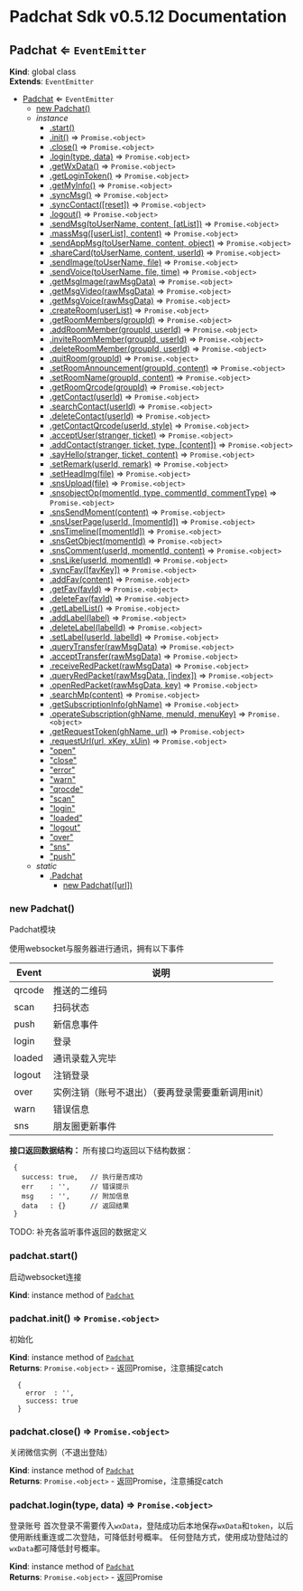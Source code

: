 # Padchat Sdk v0.5.12 Documentation

<a name="Padchat"></a>

## Padchat ⇐ <code>EventEmitter</code>
**Kind**: global class  
**Extends**: <code>EventEmitter</code>  

* [Padchat](#Padchat) ⇐ <code>EventEmitter</code>
    * [new Padchat()](#new_Padchat_new)
    * _instance_
        * [.start()](#Padchat+start)
        * [.init()](#Padchat+init) ⇒ <code>Promise.&lt;object&gt;</code>
        * [.close()](#Padchat+close) ⇒ <code>Promise.&lt;object&gt;</code>
        * [.login(type, data)](#Padchat+login) ⇒ <code>Promise.&lt;object&gt;</code>
        * [.getWxData()](#Padchat+getWxData) ⇒ <code>Promise.&lt;object&gt;</code>
        * [.getLoginToken()](#Padchat+getLoginToken) ⇒ <code>Promise.&lt;object&gt;</code>
        * [.getMyInfo()](#Padchat+getMyInfo) ⇒ <code>Promise.&lt;object&gt;</code>
        * [.syncMsg()](#Padchat+syncMsg) ⇒ <code>Promise.&lt;object&gt;</code>
        * [.syncContact([reset])](#Padchat+syncContact) ⇒ <code>Promise.&lt;object&gt;</code>
        * [.logout()](#Padchat+logout) ⇒ <code>Promise.&lt;object&gt;</code>
        * [.sendMsg(toUserName, content, [atList])](#Padchat+sendMsg) ⇒ <code>Promise.&lt;object&gt;</code>
        * [.massMsg([userList], content)](#Padchat+massMsg) ⇒ <code>Promise.&lt;object&gt;</code>
        * [.sendAppMsg(toUserName, content, object)](#Padchat+sendAppMsg) ⇒ <code>Promise.&lt;object&gt;</code>
        * [.shareCard(toUserName, content, userId)](#Padchat+shareCard) ⇒ <code>Promise.&lt;object&gt;</code>
        * [.sendImage(toUserName, file)](#Padchat+sendImage) ⇒ <code>Promise.&lt;object&gt;</code>
        * [.sendVoice(toUserName, file, time)](#Padchat+sendVoice) ⇒ <code>Promise.&lt;object&gt;</code>
        * [.getMsgImage(rawMsgData)](#Padchat+getMsgImage) ⇒ <code>Promise.&lt;object&gt;</code>
        * [.getMsgVideo(rawMsgData)](#Padchat+getMsgVideo) ⇒ <code>Promise.&lt;object&gt;</code>
        * [.getMsgVoice(rawMsgData)](#Padchat+getMsgVoice) ⇒ <code>Promise.&lt;object&gt;</code>
        * [.createRoom(userList)](#Padchat+createRoom) ⇒ <code>Promise.&lt;object&gt;</code>
        * [.getRoomMembers(groupId)](#Padchat+getRoomMembers) ⇒ <code>Promise.&lt;object&gt;</code>
        * [.addRoomMember(groupId, userId)](#Padchat+addRoomMember) ⇒ <code>Promise.&lt;object&gt;</code>
        * [.inviteRoomMember(groupId, userId)](#Padchat+inviteRoomMember) ⇒ <code>Promise.&lt;object&gt;</code>
        * [.deleteRoomMember(groupId, userId)](#Padchat+deleteRoomMember) ⇒ <code>Promise.&lt;object&gt;</code>
        * [.quitRoom(groupId)](#Padchat+quitRoom) ⇒ <code>Promise.&lt;object&gt;</code>
        * [.setRoomAnnouncement(groupId, content)](#Padchat+setRoomAnnouncement) ⇒ <code>Promise.&lt;object&gt;</code>
        * [.setRoomName(groupId, content)](#Padchat+setRoomName) ⇒ <code>Promise.&lt;object&gt;</code>
        * [.getRoomQrcode(groupId)](#Padchat+getRoomQrcode) ⇒ <code>Promise.&lt;object&gt;</code>
        * [.getContact(userId)](#Padchat+getContact) ⇒ <code>Promise.&lt;object&gt;</code>
        * [.searchContact(userId)](#Padchat+searchContact) ⇒ <code>Promise.&lt;object&gt;</code>
        * [.deleteContact(userId)](#Padchat+deleteContact) ⇒ <code>Promise.&lt;object&gt;</code>
        * [.getContactQrcode(userId, style)](#Padchat+getContactQrcode) ⇒ <code>Promise.&lt;object&gt;</code>
        * [.acceptUser(stranger, ticket)](#Padchat+acceptUser) ⇒ <code>Promise.&lt;object&gt;</code>
        * [.addContact(stranger, ticket, type, [content])](#Padchat+addContact) ⇒ <code>Promise.&lt;object&gt;</code>
        * [.sayHello(stranger, ticket, content)](#Padchat+sayHello) ⇒ <code>Promise.&lt;object&gt;</code>
        * [.setRemark(userId, remark)](#Padchat+setRemark) ⇒ <code>Promise.&lt;object&gt;</code>
        * [.setHeadImg(file)](#Padchat+setHeadImg) ⇒ <code>Promise.&lt;object&gt;</code>
        * [.snsUpload(file)](#Padchat+snsUpload) ⇒ <code>Promise.&lt;object&gt;</code>
        * [.snsobjectOp(momentId, type, commentId, commentType)](#Padchat+snsobjectOp) ⇒ <code>Promise.&lt;object&gt;</code>
        * [.snsSendMoment(content)](#Padchat+snsSendMoment) ⇒ <code>Promise.&lt;object&gt;</code>
        * [.snsUserPage(userId, [momentId])](#Padchat+snsUserPage) ⇒ <code>Promise.&lt;object&gt;</code>
        * [.snsTimeline([momentId])](#Padchat+snsTimeline) ⇒ <code>Promise.&lt;object&gt;</code>
        * [.snsGetObject(momentId)](#Padchat+snsGetObject) ⇒ <code>Promise.&lt;object&gt;</code>
        * [.snsComment(userId, momentId, content)](#Padchat+snsComment) ⇒ <code>Promise.&lt;object&gt;</code>
        * [.snsLike(userId, momentId)](#Padchat+snsLike) ⇒ <code>Promise.&lt;object&gt;</code>
        * [.syncFav([favKey])](#Padchat+syncFav) ⇒ <code>Promise.&lt;object&gt;</code>
        * [.addFav(content)](#Padchat+addFav) ⇒ <code>Promise.&lt;object&gt;</code>
        * [.getFav(favId)](#Padchat+getFav) ⇒ <code>Promise.&lt;object&gt;</code>
        * [.deleteFav(favId)](#Padchat+deleteFav) ⇒ <code>Promise.&lt;object&gt;</code>
        * [.getLabelList()](#Padchat+getLabelList) ⇒ <code>Promise.&lt;object&gt;</code>
        * [.addLabel(label)](#Padchat+addLabel) ⇒ <code>Promise.&lt;object&gt;</code>
        * [.deleteLabel(labelId)](#Padchat+deleteLabel) ⇒ <code>Promise.&lt;object&gt;</code>
        * [.setLabel(userId, labelId)](#Padchat+setLabel) ⇒ <code>Promise.&lt;object&gt;</code>
        * [.queryTransfer(rawMsgData)](#Padchat+queryTransfer) ⇒ <code>Promise.&lt;object&gt;</code>
        * [.acceptTransfer(rawMsgData)](#Padchat+acceptTransfer) ⇒ <code>Promise.&lt;object&gt;</code>
        * [.receiveRedPacket(rawMsgData)](#Padchat+receiveRedPacket) ⇒ <code>Promise.&lt;object&gt;</code>
        * [.queryRedPacket(rawMsgData, [index])](#Padchat+queryRedPacket) ⇒ <code>Promise.&lt;object&gt;</code>
        * [.openRedPacket(rawMsgData, key)](#Padchat+openRedPacket) ⇒ <code>Promise.&lt;object&gt;</code>
        * [.searchMp(content)](#Padchat+searchMp) ⇒ <code>Promise.&lt;object&gt;</code>
        * [.getSubscriptionInfo(ghName)](#Padchat+getSubscriptionInfo) ⇒ <code>Promise.&lt;object&gt;</code>
        * [.operateSubscription(ghName, menuId, menuKey)](#Padchat+operateSubscription) ⇒ <code>Promise.&lt;object&gt;</code>
        * [.getRequestToken(ghName, url)](#Padchat+getRequestToken) ⇒ <code>Promise.&lt;object&gt;</code>
        * [.requestUrl(url, xKey, xUin)](#Padchat+requestUrl) ⇒ <code>Promise.&lt;object&gt;</code>
        * ["open"](#Padchat+event_open)
        * ["close"](#Padchat+event_close)
        * ["error"](#Padchat+event_error)
        * ["warn"](#Padchat+event_warn)
        * ["qrocde"](#Padchat+event_qrocde)
        * ["scan"](#Padchat+event_scan)
        * ["login"](#Padchat+event_login)
        * ["loaded"](#Padchat+event_loaded)
        * ["logout"](#Padchat+event_logout)
        * ["over"](#Padchat+event_over)
        * ["sns"](#Padchat+event_sns)
        * ["push"](#Padchat+event_push)
    * _static_
        * [.Padchat](#Padchat.Padchat)
            * [new Padchat([url])](#new_Padchat.Padchat_new)

<a name="new_Padchat_new"></a>

### new Padchat()
Padchat模块使用websocket与服务器进行通讯，拥有以下事件Event | 说明---- | ----qrcode | 推送的二维码scan | 扫码状态push | 新信息事件login | 登录loaded | 通讯录载入完毕logout | 注销登录over | 实例注销（账号不退出）（要再登录需要重新调用init）warn | 错误信息sns | 朋友圈更新事件**接口返回数据结构：** 所有接口均返回以下结构数据：```
 {
   success: true,   // 执行是否成功
   err    : '',     // 错误提示
   msg    : '',     // 附加信息
   data   : {}      // 返回结果
 }```TODO: 补充各监听事件返回的数据定义

<a name="Padchat+start"></a>

### padchat.start()
启动websocket连接

**Kind**: instance method of [<code>Padchat</code>](#Padchat)  
<a name="Padchat+init"></a>

### padchat.init() ⇒ <code>Promise.&lt;object&gt;</code>
初始化

**Kind**: instance method of [<code>Padchat</code>](#Padchat)  
**Returns**: <code>Promise.&lt;object&gt;</code> - 返回Promise<object>，注意捕捉catch```
  {
    error  : '',
    success: true
  }```  
<a name="Padchat+close"></a>

### padchat.close() ⇒ <code>Promise.&lt;object&gt;</code>
关闭微信实例（不退出登陆）

**Kind**: instance method of [<code>Padchat</code>](#Padchat)  
**Returns**: <code>Promise.&lt;object&gt;</code> - 返回Promise<object>，注意捕捉catch  
<a name="Padchat+login"></a>

### padchat.login(type, data) ⇒ <code>Promise.&lt;object&gt;</code>
登录账号首次登录不需要传入`wxData`，登陆成功后本地保存`wxData`和`token`，以后使用断线重连或二次登陆，可降低封号概率。任何登陆方式，使用成功登陆过的`wxData`都可降低封号概率。

**Kind**: instance method of [<code>Padchat</code>](#Padchat)  
**Returns**: <code>Promise.&lt;object&gt;</code> - 返回Promise<object>，注意捕捉catch```
  {
    error  : '',
    msg    : '请使用手机微信扫码登陆！',
    success: true
  }```  

| Param | Type | Default | Description |
| --- | --- | --- | --- |
| type | <code>string</code> | <code>&quot;qrcode&quot;</code> | 登录类型，默认为扫码登录 <br> `token` **断线重连**，用于短时间使用`wxData`和`token`再次登录。`token`有效期很短，如果登陆失败，建议使用二次登陆方式 <br> `request` **二次登陆**。需要提供`wxData`和`token`数据，手机端会弹出确认框，点击后登陆。不容易封号 <br> `qrcode` **扫码登录**（现在此模式已经可以返回二维码内容的url了） <br> `phone` **手机验证码登录**，建议配合`wxData`使用 <br> `user` **账号密码登录**，建议配合`wxData`使用 |
| data | <code>object</code> |  | 附加数据 |
| [data.wxData] | <code>string</code> |  | 设备信息数据，登录后使用 `getDeviceInfo` 接口获得。<br>使用此数据可免设备安全验证，不容易封号 |
| [data.token] | <code>string</code> |  | 使用用任意方式登录成功后，使用 `getAutoLoginData` 接口获得。 <br>此token有过期时间，断开登录状态一段时间后会过期。 |
| [data.phone] | <code>string</code> |  | 手机号 |
| [data.code] | <code>string</code> |  | 手机验证码 |
| [data.username] | <code>string</code> |  | 用户名/qq号/手机号 |
| [data.password] | <code>string</code> |  | 密码 |

**Example** *(扫码登陆)*  
```js
const wx = new Padchat()
wx.on('open',()=>{
  await wx.init()
  await wx.login('qrcode',{wxData:'xxx'})
})
```
**Example** *(账号密码登陆)*  
```js
const wx = new Padchat()
wx.on('open',()=>{
  await wx.init()
  await wx.login('user',{wxData:'xxx',username:'name',password:'123456'})
})
```
**Example** *(手机验证码)*  
```js
const wx = new Padchat()
wx.on('open',()=>{
  await wx.init()
  await wx.login('phone',{wxData:'xxx',phone:'13512345678',code:'123456'})
})
```
**Example** *(断线重连)*  
```js
const wx = new Padchat()
wx.on('open',()=>{
  await wx.init()
  await wx.login('token',{wxData:'xxx',token:'xxxxx'})
})
```
**Example** *(二次登陆)*  
```js
const wx = new Padchat()
wx.on('open',()=>{
  await wx.init()
  await wx.login('request',{wxData:'xxx',token:'xxxxx'})
})
```
<a name="Padchat+getWxData"></a>

### padchat.getWxData() ⇒ <code>Promise.&lt;object&gt;</code>
获取设备62数据事实上，只要你有一次登陆成功，以后一直用这个62数据，不需要更换。

**Kind**: instance method of [<code>Padchat</code>](#Padchat)  
**Returns**: <code>Promise.&lt;object&gt;</code> - 返回Promise<object>，注意捕捉catch```
  {
    error: '', success: true,
    data :
      {
        wxData: 'xxxxx'  //设备62数据
      }
  }```  
<a name="Padchat+getLoginToken"></a>

### padchat.getLoginToken() ⇒ <code>Promise.&lt;object&gt;</code>
获取二次登陆数据

**Kind**: instance method of [<code>Padchat</code>](#Padchat)  
**Returns**: <code>Promise.&lt;object&gt;</code> - 返回Promise<object>，注意捕捉catch```
  {
    error  : '',
    success: true,
    data   :
      {
        message: '',
        status : 0,
        token  : 'xxxx',   //二次登陆token
        uin    : 14900000  //微信号uin，唯一值
      }
  }```  
<a name="Padchat+getMyInfo"></a>

### padchat.getMyInfo() ⇒ <code>Promise.&lt;object&gt;</code>
获取微信号信息

**Kind**: instance method of [<code>Padchat</code>](#Padchat)  
**Returns**: <code>Promise.&lt;object&gt;</code> - 返回Promise<object>，注意捕捉catch```
  {
    error  : '',
    success: true,
    data:
      {
        userName: 'wxid_xxxx',   //微信号id，注意不一定是微信号，全局唯一
        uin     : 101234567      //微信号uin，全局唯一
      }
  }```  
<a name="Padchat+syncMsg"></a>

### padchat.syncMsg() ⇒ <code>Promise.&lt;object&gt;</code>
同步消息使用此接口手动触发同步消息，一般用于刚登陆后调用，可立即开始同步消息。否则会在有新消息时才开始同步消息。

**Kind**: instance method of [<code>Padchat</code>](#Padchat)  
**Returns**: <code>Promise.&lt;object&gt;</code> - 返回Promise<object>，注意捕捉catch  
<a name="Padchat+syncContact"></a>

### padchat.syncContact([reset]) ⇒ <code>Promise.&lt;object&gt;</code>
同步通讯录使用此接口可以触发同步通讯录，如果设置`reset`为`true`，则会先重置同步状态。重置同步状态后，会再次接收到前一段时间内的消息推送，需自行处理过滤。

**Kind**: instance method of [<code>Padchat</code>](#Padchat)  
**Returns**: <code>Promise.&lt;object&gt;</code> - 返回Promise<object>，注意捕捉catch  

| Param | Type | Default | Description |
| --- | --- | --- | --- |
| [reset] | <code>boolean</code> | <code>false</code> | 是否重置同步状态 |

<a name="Padchat+logout"></a>

### padchat.logout() ⇒ <code>Promise.&lt;object&gt;</code>
退出登录

**Kind**: instance method of [<code>Padchat</code>](#Padchat)  
**Returns**: <code>Promise.&lt;object&gt;</code> - 返回Promise<object>，注意捕捉catch  
<a name="Padchat+sendMsg"></a>

### padchat.sendMsg(toUserName, content, [atList]) ⇒ <code>Promise.&lt;object&gt;</code>
发送文字信息

**Kind**: instance method of [<code>Padchat</code>](#Padchat)  
**Returns**: <code>Promise.&lt;object&gt;</code> - 返回Promise<object>，注意捕捉catch```
  {
    error: '', success: true,
    data : {
      message: '',
      msgId  : '5172746684759824075',
      status : 0
    }
  }```  

| Param | Type | Default | Description |
| --- | --- | --- | --- |
| toUserName | <code>string</code> |  | 接收者的wxid |
| content | <code>string</code> |  | 内容文本 |
| [atList] | <code>Array.&lt;string&gt;</code> | <code>[]</code> | 向群内发信息时，要@的用户wxid数组。 内容文本中要有@同样数量的用户昵称，不足时，将自动前缀空白的@符号及换行符 |

**Example** *(at群成员示例 - content内@了群成员昵称)*  
```js
wx.sendMsg('123456@chatroom','@nickname1 @nickname2 message body',['wxid1','wxid2'])
// 显示内容:
// `@nickname1 @nickname2 message body`
```
**Example** *(at群成员示例 - content内遗漏@群成员: )*  
```js
wx.sendMsg('123456@chatroom','@nickname1 message body',['wxid1','wxid2','wxid3'])
// 显示内容:
// `@@
// @nickname1 message body`
```
<a name="Padchat+massMsg"></a>

### padchat.massMsg([userList], content) ⇒ <code>Promise.&lt;object&gt;</code>
群发文字信息FIXME: 此接口有问题，暂停使用

**Kind**: instance method of [<code>Padchat</code>](#Padchat)  
**Returns**: <code>Promise.&lt;object&gt;</code> - 返回Promise<object>，注意捕捉catch  

| Param | Type | Default | Description |
| --- | --- | --- | --- |
| [userList] | <code>Array.&lt;string&gt;</code> | <code>[]</code> | 接收者wxid数组 |
| content | <code>string</code> |  | 内容文本 |

<a name="Padchat+sendAppMsg"></a>

### padchat.sendAppMsg(toUserName, content, object) ⇒ <code>Promise.&lt;object&gt;</code>
发送App消息(含小程序)

**Kind**: instance method of [<code>Padchat</code>](#Padchat)  
**Returns**: <code>Promise.&lt;object&gt;</code> - 返回Promise<object>，注意捕捉catch```
  {
    error: '', success: true,
    data : {
      message: '',
      msgId  : '2195811529497100215',
      status : 0
    }
  }```  

| Param | Type | Description |
| --- | --- | --- |
| toUserName | <code>string</code> | 接收者的wxid |
| content | <code>object</code> \| <code>string</code> | app消息体文本(appmsg xml结构) |
| object | <code>object</code> | app消息体对象(消息体文本和对象二选一) |
| [object.appid] | <code>string</code> | appid，忽略即可 |
| [object.sdkver] | <code>string</code> | sdk版本，忽略即可 |
| [object.title] | <code>string</code> | 标题 |
| [object.des] | <code>string</code> | 描述 |
| [object.url] | <code>string</code> | 链接url |
| [object.thumburl] | <code>string</code> | 缩略图url |

**Example** *(发送app消息对象)*  
```js
// 直接在第二个参数中传入消息体对象
await wx.sendAppMsg('filehelper',{
      appid    = '',   //appid，忽略即可
      sdkver   = '',   //sdk版本，忽略即可
      title    = '',   //标题
      des      = '',   //描述
      url      = '',   //链接url
      thumburl = '',   //缩略图url
    })
```
**Example** *(发送app消息体文本)*  
```js
// 如第二个参数传入非空文本，则忽略第三个参数
await wx.sendAppMsg('filehelper','<appmsg><title>标题</title><des>描述</des><action>view</action><type>5</type><showtype>0</showtype><content></content><url>http://wx.qq.com</url><thumburl>http://wx.qq.com/logo.png</thumburl></appmsg>')
```
<a name="Padchat+shareCard"></a>

### padchat.shareCard(toUserName, content, userId) ⇒ <code>Promise.&lt;object&gt;</code>
分享名片

**Kind**: instance method of [<code>Padchat</code>](#Padchat)  
**Returns**: <code>Promise.&lt;object&gt;</code> - 返回Promise<object>，注意捕捉catch```
  {
    error: '', success: true,
    data : {
      message: '',
      msgId  : '1797099903789182796',
      status : 0
    }
  }```  

| Param | Type | Description |
| --- | --- | --- |
| toUserName | <code>string</code> | 接收者的wxid |
| content | <code>string</code> | 内容文本 |
| userId | <code>string</code> | 被分享人wxid |

<a name="Padchat+sendImage"></a>

### padchat.sendImage(toUserName, file) ⇒ <code>Promise.&lt;object&gt;</code>
发送图片消息

**Kind**: instance method of [<code>Padchat</code>](#Padchat)  
**Returns**: <code>Promise.&lt;object&gt;</code> - 返回Promise<object>，注意捕捉catch```
  {
    error: '', success: true,
    data : {
      message: '',
      msgId  : '1797099903789182796',
      status : 0
    }
  }```  

| Param | Type | Description |
| --- | --- | --- |
| toUserName | <code>string</code> | 接收者的wxid |
| file | <code>Buffer</code> \| <code>string</code> | 图片Buffer数据或base64 |

<a name="Padchat+sendVoice"></a>

### padchat.sendVoice(toUserName, file, time) ⇒ <code>Promise.&lt;object&gt;</code>
发送语音消息注意：只能发送silk格式的语音文件

**Kind**: instance method of [<code>Padchat</code>](#Padchat)  
**Returns**: <code>Promise.&lt;object&gt;</code> - 返回Promise<object>，注意捕捉catch```
  {
    error: '', success: true,
    data : {
      data   : 2490,                   //语音文件尺寸
      message: '',
      msgId  : '136722815749654341',
      size   : 0,
      status : 0
    }
  }```  

| Param | Type | Default | Description |
| --- | --- | --- | --- |
| toUserName | <code>string</code> |  | 接收者的wxid |
| file | <code>Buffer</code> \| <code>string</code> |  | 语音Buffer数据或base64 |
| time | <code>number</code> | <code>0</code> | 语音时间，单位为毫秒 |

<a name="Padchat+getMsgImage"></a>

### padchat.getMsgImage(rawMsgData) ⇒ <code>Promise.&lt;object&gt;</code>
获取消息原始图片在push事件中收到的data数据是缩略图图片数据，使用本接口获取原图数据

**Kind**: instance method of [<code>Padchat</code>](#Padchat)  
**Returns**: <code>Promise.&lt;object&gt;</code> - 返回Promise<object>，注意捕捉catch```
  {
    success: true,
    data   :
      {
        image  : 'base64_xxxx',   //base64编码的原图数据
        message: '',
        size   : 8139,            //图片数据尺寸
        status : 0
      }
  }```  

| Param | Type | Description |
| --- | --- | --- |
| rawMsgData | <code>object</code> | 推送的消息结构体，即`push`事件中收到的Object |

<a name="Padchat+getMsgVideo"></a>

### padchat.getMsgVideo(rawMsgData) ⇒ <code>Promise.&lt;object&gt;</code>
获取消息原始视频在push事件中只获得推送通知，不包含视频数据，需要使用本接口获取视频文件数据

**Kind**: instance method of [<code>Padchat</code>](#Padchat)  
**Returns**: <code>Promise.&lt;object&gt;</code> - 返回Promise<object>，注意捕捉catch```
  {
    success: true,
    data   :
      {
        message: '',
        size   : 160036,        //视频数据尺寸
        status : 0,
        video  : 'base64_xxxx'  //base64编码的视频数据
      }
  }```  

| Param | Type | Description |
| --- | --- | --- |
| rawMsgData | <code>object</code> | 推送的消息结构体，即`push`事件中收到的Object |

<a name="Padchat+getMsgVoice"></a>

### padchat.getMsgVoice(rawMsgData) ⇒ <code>Promise.&lt;object&gt;</code>
获取消息语音数据这个接口获取到的与push事件中接收到的数据一致，是base64编码的silk格式语音数据BUG: 超过60Kb的语音数据，只能拉取到60Kb，也就是说大约36~40秒以上的语音会丢失后边部分语音内容

**Kind**: instance method of [<code>Padchat</code>](#Padchat)  
**Returns**: <code>Promise.&lt;object&gt;</code> - 返回Promise<object>，注意捕捉catch```
  {
    success: true,
    data   :
      {
        message: '',
        size   : 2490,          //语音数据尺寸
        status : 0,
        voice  : 'base64_xxxx'  //base64编码的语音数据
      }
  }```  

| Param | Type | Description |
| --- | --- | --- |
| rawMsgData | <code>object</code> | 推送的消息结构体，即`push`事件中收到的Object |

<a name="Padchat+createRoom"></a>

### padchat.createRoom(userList) ⇒ <code>Promise.&lt;object&gt;</code>
创建群注意：如果有用户存在问题不能进群，则会建群失败。但判断是否成功应以`userName`字段

**Kind**: instance method of [<code>Padchat</code>](#Padchat)  
**Returns**: <code>Promise.&lt;object&gt;</code> - 返回Promise<object>，注意捕捉catch```
  {
    success: true,
    data   :
      {
        message : 'Everything is OK',    //操作结果提示，失败为`MemberList are wrong`
        status  : 0,
        userName: '5658541000@chatroom'  //如果建群成功，则返回群id
      }
  }```  

| Param | Type | Description |
| --- | --- | --- |
| userList | <code>Array.&lt;string&gt;</code> | 用户wxid数组 |

<a name="Padchat+getRoomMembers"></a>

### padchat.getRoomMembers(groupId) ⇒ <code>Promise.&lt;object&gt;</code>
获取群成员信息

**Kind**: instance method of [<code>Padchat</code>](#Padchat)  
**Returns**: <code>Promise.&lt;object&gt;</code> - 返回Promise<object>，注意捕捉catch```
  {
    success: true,
    data   :
      {
        chatroomId: 700000001,
        count     : 3,           //群成员数量
        member    :              //群成员列表
         [{
            bigHead         : 'http://wx.qlogo.cn/xxx/0',     //大头像url
            chatroomNickName: '',                             //群内昵称
            invitedBy       : 'binsee',                       //进群邀请人
            nickName        : '小木匠',                          //昵称
            smallHead       : 'http://wx.qlogo.cn/xxx/132',   //小头像url
            userName        : 'wxid_xxxx'                     //wxid
          }],
        message : '',
        status  : 0,
        userName: '5658541000@chatroom'  //群id
      }
  }```  

| Param | Type | Description |
| --- | --- | --- |
| groupId | <code>string</code> | 群id |

<a name="Padchat+addRoomMember"></a>

### padchat.addRoomMember(groupId, userId) ⇒ <code>Promise.&lt;object&gt;</code>
添加群成员

**Kind**: instance method of [<code>Padchat</code>](#Padchat)  
**Returns**: <code>Promise.&lt;object&gt;</code> - 返回Promise<object>，注意捕捉catch```
  {
    success: true,
    data   : {
      message: 'Everything is OK',   //失败为`MemberList are wrong`
      status : 0
    }
  }```  

| Param | Type | Description |
| --- | --- | --- |
| groupId | <code>string</code> | 群id |
| userId | <code>string</code> | 用户wxid |

<a name="Padchat+inviteRoomMember"></a>

### padchat.inviteRoomMember(groupId, userId) ⇒ <code>Promise.&lt;object&gt;</code>
邀请群成员会给对方发送一条邀请消息，无法判断对方是否真的接收到

**Kind**: instance method of [<code>Padchat</code>](#Padchat)  
**Returns**: <code>Promise.&lt;object&gt;</code> - 返回Promise<object>，注意捕捉catch```
  {
    success: true,
    data   : {
      message: '',
      status : 0
    }
  }```  

| Param | Type | Description |
| --- | --- | --- |
| groupId | <code>string</code> | 群id |
| userId | <code>string</code> | 用户wxid |

<a name="Padchat+deleteRoomMember"></a>

### padchat.deleteRoomMember(groupId, userId) ⇒ <code>Promise.&lt;object&gt;</code>
删除群成员

**Kind**: instance method of [<code>Padchat</code>](#Padchat)  
**Returns**: <code>Promise.&lt;object&gt;</code> - 返回Promise<object>，注意捕捉catch```
  {
    success: true,
    data   : {
      message: '',
      status : 0
    }
  }```  

| Param | Type | Description |
| --- | --- | --- |
| groupId | <code>string</code> | 群id |
| userId | <code>string</code> | 用户wxid |

<a name="Padchat+quitRoom"></a>

### padchat.quitRoom(groupId) ⇒ <code>Promise.&lt;object&gt;</code>
退出群

**Kind**: instance method of [<code>Padchat</code>](#Padchat)  
**Returns**: <code>Promise.&lt;object&gt;</code> - 返回Promise<object>，注意捕捉catch```
  {
    success: true,
    data   : {
      message: '',
      status : 0
    }
  }```  

| Param | Type | Description |
| --- | --- | --- |
| groupId | <code>string</code> | 群id |

<a name="Padchat+setRoomAnnouncement"></a>

### padchat.setRoomAnnouncement(groupId, content) ⇒ <code>Promise.&lt;object&gt;</code>
设置群公告

**Kind**: instance method of [<code>Padchat</code>](#Padchat)  
**Returns**: <code>Promise.&lt;object&gt;</code> - 返回Promise<object>，注意捕捉catch```
  {
    success: true,
    data   : {
      message: '',
      status : 0
    }
  }```  

| Param | Type | Description |
| --- | --- | --- |
| groupId | <code>string</code> | 群id |
| content | <code>string</code> | 群公告内容 |

<a name="Padchat+setRoomName"></a>

### padchat.setRoomName(groupId, content) ⇒ <code>Promise.&lt;object&gt;</code>
设置群名称

**Kind**: instance method of [<code>Padchat</code>](#Padchat)  
**Returns**: <code>Promise.&lt;object&gt;</code> - 返回Promise<object>，注意捕捉catch```
  {
    success: true,
    data   : {
      message: '',
      status : 0
    }
  }```  

| Param | Type | Description |
| --- | --- | --- |
| groupId | <code>string</code> | 群id |
| content | <code>string</code> | 群名称 |

<a name="Padchat+getRoomQrcode"></a>

### padchat.getRoomQrcode(groupId) ⇒ <code>Promise.&lt;object&gt;</code>
获取微信群二维码

**Kind**: instance method of [<code>Padchat</code>](#Padchat)  
**Returns**: <code>Promise.&lt;object&gt;</code> - 返回Promise<object>，注意捕捉catch```
  {
    success: true,
    data   :
      {
        footer : '该二维码7天内(4月13日前)有效，重新进入将更新',
        message: '',
        qrCode : '',                            //进群二维码图片base64
        status : 0
      }
  }```  

| Param | Type | Description |
| --- | --- | --- |
| groupId | <code>string</code> | 群id |

<a name="Padchat+getContact"></a>

### padchat.getContact(userId) ⇒ <code>Promise.&lt;object&gt;</code>
获取用户/群信息

**Kind**: instance method of [<code>Padchat</code>](#Padchat)  
**Returns**: <code>Promise.&lt;object&gt;</code> - 返回Promise<object>，注意捕捉catch微信用户/公众号返回：```
  {
    success: true,
    data   :
      {
        bigHead        : 'http://wx.qlogo.cn/xxx/0',     //大头像url
        city           : 'mesa',                         //城市
        country        : 'CN',                           //国家
        intro          : '',                             //简介（公众号主体）
        label          : '',                             //（标签）
        message        : '',
        nickName       : '杉木',                           //昵称
        provincia      : 'Henan',                        //省份
        pyInitial      : 'SM',                           //昵称拼音简写
        quanPin        : 'shamu',                        //昵称拼音
        remark         : '',                             //备注
        remarkPyInitial: '',                             //备注拼音简写
        remarkQuanPin  : '',                             //备注拼音
        sex            : 1,                              //性别：1男2女
        signature      : '签名',                           //个性签名
        smallHead      : 'http://wx.qlogo.cn/xxx/132',   //小头像url
        status         : 0,
        stranger       : 'v1_xxx@stranger',              //用户v1码，从未加过好友则为空
        ticket         : 'v2_xxx@stranger',              //用户v2码，如果非空则为单向好友(非对方好友)
        userName       : 'binxxx'                        //用户wxid
      }
  }```微信群返回:```
  {
    success: true,
    data   : {
      city           : '',
      country        : '',
      intro          : '',
      label          : '',
      member         : [],                            //群成员wxid数组
      message        : '',
      provincia      : '',
      remark         : '',
      sex            : 0,
      signature      : '',
      status         : 0,
      stranger       : 'v1_xxx@stranger',
      ticket         : '',
      bigHead        : '',
      chatroomId     : 700001234,
      chatroomOwner  : 'wxid_xxx',
      maxMemberCount : 500,                           //群最大人数
      memberCount    : 377,                           //群当前人数
      nickName       : 'Wechaty Developers\' Home',   //群名称
      pyInitial      : 'WECHATYDEVELOPERSHOME',
      quanPin        : 'WechatyDevelopersHome',
      remarkPyInitial: '',
      remarkQuanPin  : '',
      smallHead      : 'http://wx.qlogo.cn/xxx/0',    //群头像url
      userName       : '1234567890@chatroom'
    }
  }```  

| Param | Type | Description |
| --- | --- | --- |
| userId | <code>string</code> | 用户wxid/群id |

<a name="Padchat+searchContact"></a>

### padchat.searchContact(userId) ⇒ <code>Promise.&lt;object&gt;</code>
搜索用户可用此接口来判断是否已经加对方为好友

**Kind**: instance method of [<code>Padchat</code>](#Padchat)  
**Returns**: <code>Promise.&lt;object&gt;</code> - 返回Promise<object>，注意捕捉catch```
  {
    success: true,
    data   :
      {
        bigHead  : 'http://wx.qlogo.cn/xxx/0',     //大头像url
        city     : 'mesa',                         //城市
        country  : 'CN',                           //国家
        message  : '',
        nickName : '杉木',                           //昵称
        provincia: 'Henan',                        //省份
        pyInitial: 'SM',                           //昵称拼音简写
        quanPin  : 'shamu',                        //昵称拼音
        sex      : 1,                              //性别：1男2女
        signature: '签名',                           //个性签名
        smallHead: 'http://wx.qlogo.cn/xxx/132',   //小头像url
        status   : 0,
        stranger : 'v1_xxx@stranger',              //好友为空，非好友显示v2码
        userName : 'binxxx'                        //是自己好友显示wxid，非好友为v1码
      }
  }```  

| Param | Type | Description |
| --- | --- | --- |
| userId | <code>string</code> | 用户wxid |

<a name="Padchat+deleteContact"></a>

### padchat.deleteContact(userId) ⇒ <code>Promise.&lt;object&gt;</code>
删除好友

**Kind**: instance method of [<code>Padchat</code>](#Padchat)  
**Returns**: <code>Promise.&lt;object&gt;</code> - 返回Promise<object>，注意捕捉catch```
  {
    success: true,
    data   : {
      message: '',
      status : 0
    }
  }```  

| Param | Type | Description |
| --- | --- | --- |
| userId | <code>string</code> | 用户wxid |

<a name="Padchat+getContactQrcode"></a>

### padchat.getContactQrcode(userId, style) ⇒ <code>Promise.&lt;object&gt;</code>
获取用户二维码仅限获取自己的二维码，无法获取其他人的二维码

**Kind**: instance method of [<code>Padchat</code>](#Padchat)  
**Returns**: <code>Promise.&lt;object&gt;</code> - 返回Promise<object>，注意捕捉catch```
  {
    success: true,
    data   :
      {
        footer : '',
        message: '',
        qrCode : '',   //二维码图片base64
        status : 0
      }
  }```  

| Param | Type | Default | Description |
| --- | --- | --- | --- |
| userId | <code>string</code> |  | 用户wxid |
| style | <code>Number</code> | <code>0</code> | 二维码风格。可用范围0-3 |

<a name="Padchat+acceptUser"></a>

### padchat.acceptUser(stranger, ticket) ⇒ <code>Promise.&lt;object&gt;</code>
通过好友验证

**Kind**: instance method of [<code>Padchat</code>](#Padchat)  
**Returns**: <code>Promise.&lt;object&gt;</code> - 返回Promise<object>，注意捕捉catch```
  {
    success: true,
    data   : {
      message: '',
      status : 0
    }
  }```  

| Param | Type | Description |
| --- | --- | --- |
| stranger | <code>string</code> | 用户stranger数据 |
| ticket | <code>string</code> | 用户ticket数据 |

<a name="Padchat+addContact"></a>

### padchat.addContact(stranger, ticket, type, [content]) ⇒ <code>Promise.&lt;object&gt;</code>
添加好友

**Kind**: instance method of [<code>Padchat</code>](#Padchat)  
**Returns**: <code>Promise.&lt;object&gt;</code> - 返回Promise<object>，注意捕捉catch```
  {
    success: true,
    data   : {
      message: '',
      status : 0    //如果对方设置了验证，会返回-44
    }
  }```  

| Param | Type | Default | Description |
| --- | --- | --- | --- |
| stranger | <code>string</code> |  | 用户stranger数据 |
| ticket | <code>string</code> |  | 用户ticket数据 |
| type | <code>Number</code> | <code>3</code> | 添加好友途径   <br> `0` : 通过微信号搜索   <br> `1` : 搜索QQ号   <br> `3` : 通过微信号搜索   <br> `4` : 通过QQ好友添加   <br> `8` : 通过群聊   <br> `12`: 来自QQ好友   <br> `14`: 通过群聊   <br> `15`: 通过搜索手机号   <br> `17`: 通过名片分享      //未验证   <br> `22`: 通过摇一摇打招呼方式  //未验证   <br> `25`: 通过漂流瓶       //未验证   <br> `30`: 通过二维码方式     //未验证 |
| [content] | <code>string</code> | <code>&quot;&#x27;&#x27;&quot;</code> | 验证信息 |

<a name="Padchat+sayHello"></a>

### padchat.sayHello(stranger, ticket, content) ⇒ <code>Promise.&lt;object&gt;</code>
打招呼如果已经是好友，会收到由系统自动发送，来自对方的一条文本信息“xx已通过你的朋友验证请求，现在可以开始聊天了”

**Kind**: instance method of [<code>Padchat</code>](#Padchat)  
**Returns**: <code>Promise.&lt;object&gt;</code> - 返回Promise<object>，注意捕捉catch```
  {
    success: true,
    data   : {
      message: '',
      status : 0
    }
  }```  

| Param | Type | Description |
| --- | --- | --- |
| stranger | <code>string</code> | 用户stranger数据 |
| ticket | <code>string</code> | 用户ticket数据 |
| content | <code>string</code> | 打招呼内容 |

<a name="Padchat+setRemark"></a>

### padchat.setRemark(userId, remark) ⇒ <code>Promise.&lt;object&gt;</code>
设置备注

**Kind**: instance method of [<code>Padchat</code>](#Padchat)  
**Returns**: <code>Promise.&lt;object&gt;</code> - 返回Promise<object>，注意捕捉catch```
  {
    success: true,
    data   : {
      message: '',
      status : 0
    }
  }```  

| Param | Type | Description |
| --- | --- | --- |
| userId | <code>string</code> | 用户wxid |
| remark | <code>string</code> | 备注名称 |

<a name="Padchat+setHeadImg"></a>

### padchat.setHeadImg(file) ⇒ <code>Promise.&lt;object&gt;</code>
设置头像

**Kind**: instance method of [<code>Padchat</code>](#Padchat)  
**Returns**: <code>Promise.&lt;object&gt;</code> - 返回Promise<object>，注意捕捉catch```
    {
      success: true,
      data   :
        {
          bigHead  : 'http://wx.qlogo.cn/mmhead/ver_1/xxx/0',
          data     : 1527,                                        //图片文件尺寸
          message  : '',
          size     : 1527,                                        //图片文件尺寸
          smallHead: 'http://wx.qlogo.cn/mmhead/ver_1/xxx/132',
          status   : 0
        }
    }```  

| Param | Type | Description |
| --- | --- | --- |
| file | <code>Buffer</code> \| <code>string</code> | 图片Buffer数据或base64 |

<a name="Padchat+snsUpload"></a>

### padchat.snsUpload(file) ⇒ <code>Promise.&lt;object&gt;</code>
上传图片到朋友圈NOTE: 此接口只能上传图片，并不会将图片发到朋友圈中

**Kind**: instance method of [<code>Padchat</code>](#Padchat)  
**Returns**: <code>Promise.&lt;object&gt;</code> - 返回Promise<object>，注意捕捉catch```
    {
      success: true,
      data   :
        {
          bigHead  : 'http://mmsns.qpic.cn/mmsns/xxx/0',
          data     : 1527,                                   //图片文件尺寸
          message  : '',
          size     : 1527,                                   //图片文件尺寸
          smallHead: 'http://mmsns.qpic.cn/mmsns/xxx/150',
          status   : 0
        }
    }```  

| Param | Type | Description |
| --- | --- | --- |
| file | <code>Buffer</code> \| <code>string</code> | 图片Buffer数据或base64 |

<a name="Padchat+snsobjectOp"></a>

### padchat.snsobjectOp(momentId, type, commentId, commentType) ⇒ <code>Promise.&lt;object&gt;</code>
操作朋友圈

**Kind**: instance method of [<code>Padchat</code>](#Padchat)  
**Returns**: <code>Promise.&lt;object&gt;</code> - 返回Promise<object>，注意捕捉catch```
  {
    success: true,
    data   : {
      message: '',
      status : 0
    }
  }```  

| Param | Type | Default | Description |
| --- | --- | --- | --- |
| momentId | <code>string</code> |  | 朋友圈信息id |
| type | <code>Number</code> |  | 操作类型，1为删除朋友圈，4为删除评论，5为取消赞 |
| commentId | <code>Number</code> |  | 操作类型，当type为4时，对应删除评论的id，其他状态为0 |
| commentType | <code>Number</code> | <code>2</code> | 操作类型，当删除评论时可用，需与评论type字段一致 |

<a name="Padchat+snsSendMoment"></a>

### padchat.snsSendMoment(content) ⇒ <code>Promise.&lt;object&gt;</code>
发朋友圈

**Kind**: instance method of [<code>Padchat</code>](#Padchat)  
**Returns**: <code>Promise.&lt;object&gt;</code> - 返回Promise<object>，注意捕捉catch```
  {
    success: true,
    data   :
      {
        data:
          {
            create_time: 1523015689,
            description:              //朋友圈信息xml结构体文本
            '<Timelineobject><id>12775981595019653292</id><username>wxid_xxx</username><createTime>1523015689</createTime><contentDesc>来自代码发的朋友圈</contentDesc><contentDescShowType>0</contentDescShowType><contentDescScene>3</contentDescScene><private>0</private><sightFolded>0</sightFolded><appInfo><id></id><version></version><appName></appName><installUrl></installUrl><fromUrl></fromUrl><isForceUpdate>0</isForceUpdate></appInfo><sourceUserName></sourceUserName><sourceNickName></sourceNickName><statisticsData></statisticsData><statExtStr></statExtStr><Contentobject><contentStyle>2</contentStyle><title></title><description></description><mediaList></mediaList><contentUrl></contentUrl></Contentobject><actionInfo><appMsg><messageAction></messageAction></appMsg></actionInfo><location poiClassifyId="" poiName="" poiAddress="" poiClassifyType="0" city=""></location><publicUserName></publicUserName><streamvideo><streamvideourl></streamvideourl><streamvideothumburl></streamvideothumburl><streamvideoweburl></streamvideoweburl></streamvideo></Timelineobject>',
            id       : '12775981595019653292',   //朋友圈信息id
            nick_name: '小木匠',
            user_name: 'wxid_xxxx'
          },
        message: '',
        status : 0
      }
  }```  

| Param | Type | Description |
| --- | --- | --- |
| content | <code>string</code> | 文本内容或`Timelineobject`结构体文本 |

<a name="Padchat+snsUserPage"></a>

### padchat.snsUserPage(userId, [momentId]) ⇒ <code>Promise.&lt;object&gt;</code>
查看用户朋友圈

**Kind**: instance method of [<code>Padchat</code>](#Padchat)  
**Returns**: <code>Promise.&lt;object&gt;</code> - 返回Promise<object>，注意捕捉catch```
  {
    success: true,
    data   :
      {
        count: 1,
        data :     //朋友圈信息结构数组（无评论和点赞数据）
          [{
            create_time: 1523015689,
            description: '<Timelineobject><id>12775981595019653292</id><username>wxid_xxx</username><createTime>1523015689</createTime><contentDesc>来自代码发的朋友圈</contentDesc><contentDescShowType>0</contentDescShowType><contentDescScene>3</contentDescScene><private>0</private> <sightFolded>0</sightFolded> <appInfo><id></id><version></version><appName></appName><installUrl></installUrl><fromUrl></fromUrl><isForceUpdate>0</isForceUpdate></appInfo> <sourceUserName></sourceUserName> <sourceNickName></sourceNickName> <statisticsData></statisticsData> <statExtStr></statExtStr> <Contentobject><contentStyle>2</contentStyle><title></title><description></description><mediaList></mediaList><contentUrl></contentUrl></Contentobject> <actionInfo><appMsg><messageAction></messageAction></appMsg></actionInfo> <location poiClassifyId="" poiName="" poiAddress="" poiClassifyType="0" city=""></location> <publicUserName></publicUserName> <streamvideo><streamvideourl></streamvideourl><streamvideothumburl></streamvideothumburl><streamvideoweburl></streamvideoweburl></streamvideo></Timelineobject> ',
            id         : '12775981595019653292',
            nick_name  : '小木匠',
            user_name  : 'wxid_xxx'
          }],
        message: '',
        page   : '81cb2ad01ebc219f',
        status : 0
      }
  }```  

| Param | Type | Default | Description |
| --- | --- | --- | --- |
| userId | <code>string</code> |  | 用户wxid |
| [momentId] | <code>string</code> | <code>&quot;&#x27;&#x27;&quot;</code> | 朋友圈信息id 首次传入空即获取第一页，以后传入上次拉取的最后一条信息id |

<a name="Padchat+snsTimeline"></a>

### padchat.snsTimeline([momentId]) ⇒ <code>Promise.&lt;object&gt;</code>
查看朋友圈动态

**Kind**: instance method of [<code>Padchat</code>](#Padchat)  
**Returns**: <code>Promise.&lt;object&gt;</code> - 返回Promise<object>，注意捕捉catch```
  {
    success: true,
    data   :
      {
        count: 1,
        data :     //朋友圈信息结构数组（无评论和点赞数据）
          [{
            create_time: 1523015689,
            description: '<Timelineobject><id>12775981595019653292</id><username>wxid_xxx</username><createTime>1523015689</createTime><contentDesc>来自代码发的朋友圈</contentDesc><contentDescShowType>0</contentDescShowType><contentDescScene>3</contentDescScene><private>0</private> <sightFolded>0</sightFolded> <appInfo><id></id><version></version><appName></appName><installUrl></installUrl><fromUrl></fromUrl><isForceUpdate>0</isForceUpdate></appInfo> <sourceUserName></sourceUserName> <sourceNickName></sourceNickName> <statisticsData></statisticsData> <statExtStr></statExtStr> <Contentobject><contentStyle>2</contentStyle><title></title><description></description><mediaList></mediaList><contentUrl></contentUrl></Contentobject> <actionInfo><appMsg><messageAction></messageAction></appMsg></actionInfo> <location poiClassifyId="" poiName="" poiAddress="" poiClassifyType="0" city=""></location> <publicUserName></publicUserName> <streamvideo><streamvideourl></streamvideourl><streamvideothumburl></streamvideothumburl><streamvideoweburl></streamvideoweburl></streamvideo></Timelineobject> ',
            id         : '12775981595019653292',
            nick_name  : '小木匠',
            user_name  : 'wxid_xxx'
          }],
        message: '',
        page   : '81cb2ad01ebc219f',
        status : 0
      }
  }```  

| Param | Type | Default | Description |
| --- | --- | --- | --- |
| [momentId] | <code>string</code> | <code>&quot;&#x27;&#x27;&quot;</code> | 朋友圈信息id 首次传入空即获取第一页，以后传入上次拉取的最后一条信息id |

<a name="Padchat+snsGetObject"></a>

### padchat.snsGetObject(momentId) ⇒ <code>Promise.&lt;object&gt;</code>
获取朋友圈信息详情

**Kind**: instance method of [<code>Padchat</code>](#Padchat)  
**Returns**: <code>Promise.&lt;object&gt;</code> - 返回Promise<object>，注意捕捉catch```
  {
    success: true,
    data   : {
      data   : {},   //朋友圈信息结构
      message: '',
      status : 0
    }
  }```  

| Param | Type | Description |
| --- | --- | --- |
| momentId | <code>string</code> | 朋友圈信息id |

<a name="Padchat+snsComment"></a>

### padchat.snsComment(userId, momentId, content) ⇒ <code>Promise.&lt;object&gt;</code>
评论朋友圈

**Kind**: instance method of [<code>Padchat</code>](#Padchat)  
**Returns**: <code>Promise.&lt;object&gt;</code> - 返回Promise<object>，注意捕捉catch```
  {
    success: true,
    data   : {
      data   : {},   //朋友圈信息结构
      message: '',
      status : 0
    }
  }```  

| Param | Type | Description |
| --- | --- | --- |
| userId | <code>string</code> | 用户wxid |
| momentId | <code>string</code> | 朋友圈信息id |
| content | <code>string</code> | 内容文本 |

<a name="Padchat+snsLike"></a>

### padchat.snsLike(userId, momentId) ⇒ <code>Promise.&lt;object&gt;</code>
朋友圈点赞

**Kind**: instance method of [<code>Padchat</code>](#Padchat)  
**Returns**: <code>Promise.&lt;object&gt;</code> - 返回Promise<object>，注意捕捉catch```
  {
    success: true,
    data   : {
      data   : {},   //朋友圈信息结构
      message: '',
      status : 0
    }
  }```  

| Param | Type | Description |
| --- | --- | --- |
| userId | <code>string</code> | 用户wxid |
| momentId | <code>string</code> | 朋友圈信息id |

<a name="Padchat+syncFav"></a>

### padchat.syncFav([favKey]) ⇒ <code>Promise.&lt;object&gt;</code>
同步收藏消息

**Kind**: instance method of [<code>Padchat</code>](#Padchat)  
**Returns**: <code>Promise.&lt;object&gt;</code> - 返回Promise<object>，注意捕捉catch```
  {
    success: true,
    data   :
      {
        continue: 0,
        data    :     //收藏消息列表，如果没有则为null
          [
            {
              flag: 0,            //首次标志，0为有效，1为已取消收藏
              id  : 3,            //收藏id
              seq : 652265243,    //收藏随机值
              time: 1515042008,   //收藏时间
              type: 5             //收藏类型：1文本;2图片;3语音;4视频;5图文消息
            }
          ],
        key    : 'kzTKsdjD6PM0bbQv+oP7vQ==',   //下次的同步key，类似分页
        message: '',
        status : 0
      }
  }```  

| Param | Type | Default | Description |
| --- | --- | --- | --- |
| [favKey] | <code>string</code> | <code>&quot;&#x27;&#x27;&quot;</code> | 同步key，首次不用传入 |

<a name="Padchat+addFav"></a>

### padchat.addFav(content) ⇒ <code>Promise.&lt;object&gt;</code>
添加收藏

**Kind**: instance method of [<code>Padchat</code>](#Padchat)  
**Returns**: <code>Promise.&lt;object&gt;</code> - 返回Promise<object>，注意捕捉catch  

| Param | Type | Description |
| --- | --- | --- |
| content | <code>string</code> | 内容文本 |

<a name="Padchat+getFav"></a>

### padchat.getFav(favId) ⇒ <code>Promise.&lt;object&gt;</code>
获取收藏消息详情

**Kind**: instance method of [<code>Padchat</code>](#Padchat)  
**Returns**: <code>Promise.&lt;object&gt;</code> - 返回Promise<object>，注意捕捉catch```
  {
    success: true,
    data   :
      {
        data:
          [
            , {
              flag  : 0,   //收藏状态：0为有效，1为无效(已删除)
              id    : 3,   //收藏id，如果为0则为无效收藏
              object:      //收藏对象结构体文本
                '<favitem type="5"><desc>DaoCloud 首席架构师王天青：下一代应用转型之道、术、器</desc><source sourcetype="1" sourceid="5353367357590009973"><fromusr>gh_4b6a20bcdd8b</fromusr><tousr>wxid_xxx</tousr><msgid>5353367357590009973</msgid><link>http://mp.weixin.qq.com/s?__biz=MzA5MzA2Njk5OA==&amp;mid=2650096972&amp;idx=1&amp;sn=8707378d0c0bdc0d14d1ac93972c5862&amp;chksm=886266d5bf15efc386050508a2cafb1adb806196f40f4f1bde8e944926c7fb6c6e54a14875c7&amp;scene=0#rd</link><brandid>gh_4b6a20bcdd8b</brandid></source><datalist count="1"><dataitem datatype="5" dataid="1e241bc540e4d5da8f0e580fbb2f7c1a" dataillegaltype="0" datasourceid="5353367357590009973"><datatitle>DaoCloud 首席架构师王天青：下一代应用转型之道、术、器</datatitle><datadesc>DaoCloud 受邀出席第13届信息化领袖峰会，立足于 DaoCloud 为传统企业数字化转型旅途中的丰富实践，与大家共话《下一代应用转型之道、术、器》，探讨如何“用新技术原力现代化你的企业应用”。</datadesc><dataext>http://mmbiz.qpic.cn/mmbiz_jpg/icGWTH9VkFq315HbKuKtWeWlcVDNPAswdhYA0kIskz0GcEQp6nJetC2aSBNfpibp1wKNHf8kYjUibkCF6SgbMIocw/640?wxtype=jpeg&amp;wxfrom=0</dataext></dataitem></datalist><weburlitem><pagethumb_url>http://mmbiz.qpic.cn/mmbiz_jpg/icGWTH9VkFq315HbKuKtWeWlcVDNPAswdhYA0kIskz0GcEQp6nJetC2aSBNfpibp1wKNHf8kYjUibkCF6SgbMIocw/640?wxtype=jpeg&amp;wxfrom=0</pagethumb_url></weburlitem><recommendtaglist></recommendtaglist></favitem>',
              //文本消息收藏结构
              // '<favitem type="1"><desc>接收到你发送的内容了!&#x0A;&#x0A;原内容：sync</desc><source sourcetype="1" sourceid="5451059336571949850"><fromusr>wxid_xxx</fromusr><tousr>binsee</tousr><msgid>5451059336571949850</msgid></source><taglist><tag>ted</tag><tag>hj</tag></taglist></favitem>'
              // 视频
              // '<favitem type="2"><source sourcetype="1" sourceid="786100356842168336"><fromusr>wxid_xxx</fromusr><tousr>4674258153@chatroom</tousr><realchatname>wxid_xxx</realchatname><msgid>786100356842168336</msgid></source><datalist count="1"><dataitem datatype="2" dataid="2b4d63555959bd7ffb62722e8c186030" dataillegaltype="0" datasourceid="786100356842168336"><cdn_thumburl>304c02010004453043020100020408eddd7c02030f4fed020419a0360a02045ac9271704206162313437386338616237383833333266336564343335666166363435646331020227110201000400</cdn_thumburl><cdn_dataurl>304c02010004453043020100020408eddd7c02030f4fed0204b94c716402045ac9271704203865383031656465633132333661303939346365663837643165316539363663020227110201000400</cdn_dataurl><cdn_thumbkey>ab1478c8ab788332f3ed435faf645dc1</cdn_thumbkey><cdn_datakey>8e801edec1236a0994cef87d1e1e966c</cdn_datakey><fullmd5>8e801edec1236a0994cef87d1e1e966c</fullmd5><head256md5>324b6cffbba04142bfabf5cdd0621b40</head256md5><fullsize>92377</fullsize><thumbfullmd5>ab1478c8ab788332f3ed435faf645dc1</thumbfullmd5><thumbhead256md5>4fcedfae8fcaa571504c5fd9f2abfa0a</thumbhead256md5><thumbfullsize>5658</thumbfullsize><datadesc></datadesc><datatitle></datatitle></dataitem></datalist><recommendtaglist></recommendtaglist></favitem>'
              // 语音
              // '<favitem type=\'3\'><source sourcetype=\'1\' sourceid=\'3687245278820959898\'><fromusr>wxid_xxx</fromusr><tousr>4674258153@chatroom</tousr><realchatname>wxid_xxx</realchatname><msgid>3687245278820959898</msgid></source><datalist count=\'1\'><dataitem datatype=\'3\' dataid=\'b1b222bcf285270772bf8698b2933bc7\' dataillegaltype=\'0\' datasourceid=\'3687245278820959898\'><datafmt>silk</datafmt><cdn_dataurl>304c02010004453043020100020408eddd7c02030f4fed020419a2360a02045ac9271104203064643962326231623464663936626433383831313136646235333831343537020227110201000400</cdn_dataurl><cdn_datakey>0dd9b2b1b4df96bd3881116db5381457</cdn_datakey><duration>2465</duration><fullmd5>0dd9b2b1b4df96bd3881116db5381457</fullmd5><head256md5>d348a2942af6d188100855d48dc75373</head256md5><fullsize>4186</fullsize></dataitem></datalist></favitem>'
              seq   : 652265243,
              status: 0,           //0为有效收藏，1为无效收藏
              time  : 1515042008
            }
          ],
        message: '',
        status : 0
      }
  }```  

| Param | Type | Description |
| --- | --- | --- |
| favId | <code>Number</code> | 收藏id |

<a name="Padchat+deleteFav"></a>

### padchat.deleteFav(favId) ⇒ <code>Promise.&lt;object&gt;</code>
删除收藏

**Kind**: instance method of [<code>Padchat</code>](#Padchat)  
**Returns**: <code>Promise.&lt;object&gt;</code> - 返回Promise<object>，注意捕捉catch```
  {
    success: true,
    data   :
      {
        data:
          [
            {
              flag  : 0,
              id    : 0,
              object: '',
              seq   : 0,
              status: 1,    //返回删除的收藏id
              time  : 0
            },
          ],
        message: '',
        status : 0
      }
  }```  

| Param | Type | Description |
| --- | --- | --- |
| favId | <code>Number</code> | 收藏id |

<a name="Padchat+getLabelList"></a>

### padchat.getLabelList() ⇒ <code>Promise.&lt;object&gt;</code>
获取所有标签

**Kind**: instance method of [<code>Padchat</code>](#Padchat)  
**Returns**: <code>Promise.&lt;object&gt;</code> - 返回Promise<object>，注意捕捉catch```
  {
    success: true,
    data   :
      {
        label:   //标签列表
          [{
            id  : 1,      //标签id
            name: '测试标签'  //标签名称
          }],
        message: '',
        status : 0
      }
  }```  
<a name="Padchat+addLabel"></a>

### padchat.addLabel(label) ⇒ <code>Promise.&lt;object&gt;</code>
添加标签

**Kind**: instance method of [<code>Padchat</code>](#Padchat)  
**Returns**: <code>Promise.&lt;object&gt;</code> - 返回Promise<object>，注意捕捉catch```
  {
    success: true,
    data   : {
      message: '',
      status : 0
    }
  }```  

| Param | Type | Description |
| --- | --- | --- |
| label | <code>string</code> | 标签名称 |

<a name="Padchat+deleteLabel"></a>

### padchat.deleteLabel(labelId) ⇒ <code>Promise.&lt;object&gt;</code>
删除标签

**Kind**: instance method of [<code>Padchat</code>](#Padchat)  
**Returns**: <code>Promise.&lt;object&gt;</code> - 返回Promise<object>，注意捕捉catch```
  {
    success: true,
    data   : {
      message: '',
      status : 0
    }
  }```  

| Param | Type | Description |
| --- | --- | --- |
| labelId | <code>string</code> | 标签id，注意是id是string类型 |

<a name="Padchat+setLabel"></a>

### padchat.setLabel(userId, labelId) ⇒ <code>Promise.&lt;object&gt;</code>
设置用户标签

**Kind**: instance method of [<code>Padchat</code>](#Padchat)  
**Returns**: <code>Promise.&lt;object&gt;</code> - 返回Promise<object>，注意捕捉catch```
  {
    success: true,
    data   : {
      message: '',
      status : 0
    }
  }```  

| Param | Type | Description |
| --- | --- | --- |
| userId | <code>string</code> | 用户wxid |
| labelId | <code>string</code> | 标签id |

<a name="Padchat+queryTransfer"></a>

### padchat.queryTransfer(rawMsgData) ⇒ <code>Promise.&lt;object&gt;</code>
查看转账消息

**Kind**: instance method of [<code>Padchat</code>](#Padchat)  
**Returns**: <code>Promise.&lt;object&gt;</code> - 返回Promise<object>，注意捕捉catch```
  {
    success: true,
    data   :
      {
        external:
          {
            retcode       : '0',
            retmsg        : 'ok',
            fee           : 20,                      //转账金额(单位为分)
            transStatus   : 2000,                    //状态:2000未收款;2001已收款
            feeType       : '1',
            payTime       : 1523176700,
            modifyTime    : 0,
            refundBankType: 'BANK',
            payerName     : 'binsee',
            receiverName  : 'wxid_8z66rux8lysr22',
            statusDesc    : '待确认收款',                 //收款描述
            // '已收钱'       //已收款
            // '待%s确认收款' //等待对方收款
            // '%s已收钱'     //对方已收款
            statusSupplementary: '',   //状态补充信息
            // 未领取：
            // '1天内未确认，将退还给对方。<_wc_custom_link_ href="weixin://wcpay/transfer/rebacksendmsg">立即退还</_wc_custom_link_>',
            delayConfirmFlag: 0,
            //
            // 已领取：
            // '<_wc_custom_link_ href="weixin://wcpay/transfer/watchbalance">查看零钱</_wc_custom_link_>'
            //
            // 等待对方收款:
            // '1天内朋友未确认，将退还给你。<_wc_custom_link_ href="weixin://wcpay/transfer/retrysendmsg">重发转账消息</_wc_custom_link_>'
            isPayer: false
            //
            // 对方已收款为空
          },
        message: '',
        status : 0
      }
  }```  

| Param | Type | Description |
| --- | --- | --- |
| rawMsgData | <code>object</code> | 推送的消息结构体，即`push`事件中收到的Object |

<a name="Padchat+acceptTransfer"></a>

### padchat.acceptTransfer(rawMsgData) ⇒ <code>Promise.&lt;object&gt;</code>
接受转账

**Kind**: instance method of [<code>Padchat</code>](#Padchat)  
**Returns**: <code>Promise.&lt;object&gt;</code> - 返回Promise<object>，注意捕捉catch```
  {
    success: true,
    data   :
      {
        external:
          {
            fee     : 20,          //转账金额(单位为分)
            payer   : '085exxx',   //付款id
            receiver: '085exxx',   //接收id
            retcode : '0',
            retmsg  : 'ok',
            feeType : '1'
          },
        message: '',
        status : 0
      }
  }```  

| Param | Type | Description |
| --- | --- | --- |
| rawMsgData | <code>object</code> | 推送的消息结构体，即`push`事件中收到的Object |

<a name="Padchat+receiveRedPacket"></a>

### padchat.receiveRedPacket(rawMsgData) ⇒ <code>Promise.&lt;object&gt;</code>
接收红包

**Kind**: instance method of [<code>Padchat</code>](#Padchat)  
**Returns**: <code>Promise.&lt;object&gt;</code> - 返回Promise<object>，注意捕捉catch```
  {
    success: true,
    data   :
      {
        external:   //扩展数据结构
          {
            retcode         : 0,
            retmsg          : 'ok',
            sendId          : '10000xxx',      //发送id
            wishing         : '发3个红包',         //红包祝语
            isSender        : 0,               //是否自己发送
            receiveStatus   : 0,               //接收状态:0未接收;2已领取
            hbStatus        : 3,               //红包状态：3未领取完;4已领取完毕
            statusMess      : '发了一个红包，金额随机',   //
            hbType          : 1,               //红包类型
            watermark       : '',
            sendUserName    : 'binsee',        //发送者wxid
            timingIdentifier: 'C6E370xxx',
            agreeDuty       :                  //未知含义，非必然
              {
                title                 : '',
                serviceProtocolWording: '',
                serviceProtocolUrl    : '',
                buttonWording         : '',
                delayExpiredTime      : 0,
                agreedFlag            : 1
              }
          },
        key    : 'C6E370xxx',   //红包key，用于领取红包
        message: '',
        status : 0
      }
  }```  

| Param | Type | Description |
| --- | --- | --- |
| rawMsgData | <code>object</code> | 推送的消息结构体，即`push`事件中收到的Object |

<a name="Padchat+queryRedPacket"></a>

### padchat.queryRedPacket(rawMsgData, [index]) ⇒ <code>Promise.&lt;object&gt;</code>
查看红包信息NOTE: 如果是别人发的红包，未领取且未领取完毕时，无法取到红包信息

**Kind**: instance method of [<code>Padchat</code>](#Padchat)  
**Returns**: <code>Promise.&lt;object&gt;</code> - 返回Promise<object>，注意捕捉catch未先接收红包返回结果：```
  {
    success: true,
    data   :
      {
        external:   //扩展数据
          {
            retcode        : 0,
            retmsg         : 'ok',
            operationHeader: [0],
            record         : [0]
          },
        message: '',
        status : 0
      }
  }```接收红包后查询结果：```
  {
    success: true,
    data   :
      {
        external:
          {
            retcode        : 0,
            retmsg         : 'ok',
            recNum         : 2,            //已领取数
            totalNum       : 2,            //红包个数
            totalAmount    : 100,          //红包总金额(单位为分)
            sendId         : '10000xxx',   //发送id
            amount         : 85,           //领取到金额(单位为分)
            wishing        : 'Hello!',     //红包祝语
            isSender       : 1,            //是否是自己发送的
            receiveId      : '10000xxx',   //接收id
            hasWriteAnswer : 1,            //是否已写回复
            operationHeader: [],           //未知
            hbType         : 1,            //红包类型
            isContinue     : 0,            //是否已领取完
            hbStatus       : 3,            //红包状态：2未领取;3未领取完;4已领取完毕
            // 普通红包或单发红包是2，随机红包是3或4
            receiveStatus: 2,        //接收状态:0未接收;2已领取
            statusMess   : '成功领到',   //状态提示，未领取为空
            headTitle    : '',       //红包头部标题
            // '已领取1/2个，共0.01/0.02元'   //自己发的红包未领取完时
            // '2个红包共1.00元，15秒被抢光'   //自己发的红包未领取完时
            // '领取2/3个'                   //别人发的红包未领取完时
            // '2个红包，42秒被抢光'          //别人发的红包未领取完时
            canShare : 0,     //是否可分享
            hbKind   : 1,     //红包种类
            recAmount: 100,   //已领取金额(单位为分)
            record   :
              [
                {
                  receiveAmount: 85,             //领取金额(单位为分)
                  receiveTime  : '1523169782',   //领取时间戳字符串
                  answer       : '',             //领取者留言，仅查询接口有效
                  receiveId    : '10000xxx',
                  state        : 1,
                  gameTips     : '手气最佳',         //仅红包领取完毕时，手气最佳者有此字段
                  receiveOpenId: '10000xxx',
                  userName     : 'wxid_xxx'      //领取者wxid
                },
                {
                  receiveAmount: 15,
                  receiveTime  : '1523174612',
                  answer       : '谢谢红包',
                  receiveId    : '1000039501001804086017706218338',
                  state        : 1,
                  receiveOpenId: '1000039501001804086017706218338',
                  userName     : 'binsee'
                },
              ],
            operationTail:   //操作提示：仅自己发的红包有效
              {
                name   : '未领取的红包，将于24小时后发起退款',
                type   : 'Text',
                content: '',
                enable : 1,
                iconUrl: '',
                ossKey : 4294967295
              },
            atomicFunc   : { enable: 0 },
            jumpChange   : 1,
            changeWording: '已存入零钱，可直接提现',   //查询接口返回'已存入零钱，可直接转账'
            sendUserName : 'wxid_xxx'       //发送者wxid
          },
        message: '',
        status : 0
      }
  }```  

| Param | Type | Default | Description |
| --- | --- | --- | --- |
| rawMsgData | <code>object</code> |  | 推送的消息结构体，即`push`事件中收到的Object |
| [index] | <code>Number</code> | <code>0</code> | 列表索引。 每页11个，查看第二页11，查看第三页22，以此类推 |

<a name="Padchat+openRedPacket"></a>

### padchat.openRedPacket(rawMsgData, key) ⇒ <code>Promise.&lt;object&gt;</code>
领取红包

**Kind**: instance method of [<code>Padchat</code>](#Padchat)  
**Returns**: <code>Promise.&lt;object&gt;</code> - 返回Promise<object>，注意捕捉catch已领取过红包：```
  {
    success: true,
    data   :
      {
        external: {
          retcode: 268502336,
          retmsg : '你已领取过该红包'
        },
        message: '',
        status : 0
      }
  }```未领取过的红包：```
  {
    success: true,
    data   :
      {
        external:
          {
            retcode        : 0,
            retmsg         : 'ok',
            sendId         : '1000039501201804087013251181768',
            amount         : 1,
            recNum         : 2,
            recAmount      : 2,
            totalNum       : 3,
            totalAmount    : 4,
            hasWriteAnswer : 0,
            hbType         : 1,
            isSender       : 0,
            isContinue     : 0,
            receiveStatus  : 2,
            hbStatus       : 3,
            statusMess     : '',
            wishing        : '发3个红包',
            receiveId      : '1000039501001804087013251181768',
            headTitle      : '领取2/3个',
            canShare       : 0,
            operationHeader: [],
            record         :
              [
                {
                  receiveAmount: 1,
                  receiveTime  : '1523171198',
                  answer       : '',
                  receiveId    : '1000039501001804087013251181768',
                  state        : 1,
                  receiveOpenId: '1000039501001804087013251181768',
                  userName     : 'wxid_xxx'
                },
                {
                  receiveAmount: 1,
                  receiveTime  : '1523170992',
                  answer       : '',
                  receiveId    : '1000039501000804087013251181768',
                  state        : 1,
                  receiveOpenId: '1000039501000804087013251181768',
                  userName     : 'binsee'
                }
              ],
            watermark       : '',
            jumpChange      : 1,
            changeWording   : '已存入零钱，可直接提现',
            sendUserName    : 'binsee',
            SystemMsgContext:                 //系统消息内容
            '<img src="SystemMessages_HongbaoIcon.png"/>  你领取了$binsee$的<_wc_custom_link_ color="#FD9931" href="weixin://weixinhongbao/opendetail?sendid=1000039501201804087013251181768&sign=68b9858edbc9ff8a88fb8c8fa987edaad88078b31daf6e7af4dba06e78849e50b29a3c1d10bad4893aff116a0db80c7d8a3aa96a5247e1ed095d88e66983fc6fd9f6f6dc8243411ef97727cf0bc698c3&ver=6">红包</_wc_custom_link_>',
            sessionUserName: '4674258153@chatroom',   //会话wxid/chatroom
            realNameInfo   : { guideFlag: 0 }
          },
        message: '',
        status : 0
      }
  }```  

| Param | Type | Description |
| --- | --- | --- |
| rawMsgData | <code>object</code> | 推送的消息结构体，即`push`事件中收到的Object |
| key | <code>string</code> | 红包的验证key，通过调用 receiveRedPacket 获得 |

<a name="Padchat+searchMp"></a>

### padchat.searchMp(content) ⇒ <code>Promise.&lt;object&gt;</code>
搜索公众号

**Kind**: instance method of [<code>Padchat</code>](#Padchat)  
**Returns**: <code>Promise.&lt;object&gt;</code> - 返回Promise<object>，注意捕捉catch```
  {
    success: true,
    data   :
      {
        code: 0,
        info:
          {
            continueFlag: 1,   //仍有数据标志
            cookies     :      //cookie数据
              {
                businessType: 1,
                isHomepage  : 1,
                query       : '"腾讯"',
                scene       : 2
              },
            data:   //返回的搜索相关数据
              [{
                count: 20,
                items:      //搜索结果列表
                  [{
                    aliasName: 'tencent',
                    brandFlag: 2,
                    brandInfo:
                      {
                        urls:
                          [{
                            title: '查看历史消息',
                            url  :
                              'http://mp.weixin.qq.com/mp/getmasssendmsg?__biz=MzA3NDEyMDgzMw==#wechat_webview_type=1&wechat_redirect',
                            titleKey: '__mp_wording__brandinfo_history_massmsg'
                          }]
                      },
                    docID: '3074120833',
                    externalInfo:
                      {
                        Appid: 'wx06441a33a2a67de4',
                        BindWxaInfo:
                          {
                            wxaEntryInfo:
                              [{
                                title   : '腾讯+',
                                username: 'gh_3a5568e1268b@app',
                                iconUrl : 'http://mmbiz.qpic.cn/mmbiz_png/xxx/0?wx_fmt=png'
                              }]
                          },
                        FunctionFlag           : 1,
                        InteractiveMode        : '2',
                        IsAgreeProtocol        : '1',
                        IsHideInputToolbarInMsg: '0',
                        IsShowHeadImgInMsg     : '1',
                        RegisterSource         :
                          {
                            IntroUrl:
                              'http://mp.weixin.qq.com/mp/getverifyinfo?__biz=MzA3NDEyMDgzMw==&type=reg_info#wechat_redirect',
                            RegisterBody: '深圳市腾讯计算机系统有限公司'
                          },
                        RoleId        : '1',
                        ScanQRCodeType: 1,
                        ServiceType   : 0,
                        VerifySource  :
                          {
                            Description: '深圳市腾讯计算机系统有限公司',
                            IntroUrl   :
                              'http://mp.weixin.qq.com/mp/getverifyinfo?__biz=MzA3NDEyMDgzMw==#wechat_webview_type=1&wechat_redirect',
                            Type         : 0,
                            VerifyBizType: 1
                          }
                      },
                    friendsFollowCount: 0,
                    headHDImgUrl      : 'http://wx.qlogo.cn/mmhead/xxx/0',
                    headImgUrl        : 'http://wx.qlogo.cn/mmhead/xxx/132',
                    iconUrl           : 'http://mmbiz.qpic.cn/mmbiz_png/xxx/0?wx_fmt=png',
                    nickName          : '腾讯',
                    nickNameHighlight : '<em class="highlight">腾讯</em>',
                    segQuery          : ' 腾讯',
                    signature         : '腾讯公司唯一官方帐号。',
                    signatureHighlight: '<em class="highlight">腾讯</em>公司唯一官方帐号。',
                    userName          : 'gh_88b080670a71',
                    verifyFlag        : 24
                  }],
                keywordList: ['腾讯'],
                resultType : 0,
                title      : '公众号',
                totalCount : 1900,
                type       : 1
              }],
            direction : 2,
            exposeMs  : 500,
            isDivide  : 0,
            isExpose  : 1,
            isHomePage: 1,
            lang      : 'zh_CN',
            monitorMs : 100,
            offset    : 20,
            query     : '"腾讯"',
            resultType: 0,
            ret       : 0,
            searchID  : '18232918846508425807'
          },
        message: '',
        offset : 20,
        status : 0
      }
  }```  

| Param | Type | Description |
| --- | --- | --- |
| content | <code>string</code> | 公众号名称等关键字 |

<a name="Padchat+getSubscriptionInfo"></a>

### padchat.getSubscriptionInfo(ghName) ⇒ <code>Promise.&lt;object&gt;</code>
获取公众号信息

**Kind**: instance method of [<code>Padchat</code>](#Padchat)  
**Returns**: <code>Promise.&lt;object&gt;</code> - 返回Promise<object>，注意捕捉catch```
  {
    success: true,
    data   :
      {
        info:
          {
            alias        : 'tencent',
            appid        : 'wx06441a33a2a67de4',
            bigHeadImgUrl: 'http://wx.qlogo.cn/mmhead/xxx/0',
            bindKFUin    : '0',
            bindWxaInfo  :
              {
                wxaEntryInfo:
                  [{
                    username: 'gh_3a5568e1268b@app',
                    title   : '腾讯+',
                    iconUrl : 'http://mmbiz.qpic.cn/mmbiz_png/xxx/0?wx_fmt=png'
                  }],
                bizEntryInfo: []
              },
            bitMask     : '4294967295',
            brandIconURL: 'http://mmbiz.qpic.cn/mmbiz_png/xxx/0?wx_fmt=png',
            brandInfo   :
              {
                urls:
                  [{
                    title   : '查看历史消息',
                    url     : 'http://mp.weixin.qq.com/mp/getmasssendmsg?xxxx',
                    titleKey: '__mp_wording__brandinfo_history_massmsg'
                  }]
              },
            functionFlag           : '1',
            interactiveMode        : '2',
            isAgreeProtocol        : '1',
            isHideInputToolbarInMsg: '0',
            isShowHeadImgInMsg     : '1',
            mmBizMenu              :
              {
                uin            : 3074120833,
                version        : 425306837,
                interactiveMode: 2,
                updateTime     : 1518401098,
                buttonList     :
                  [
                    {
                      id   : 425306837,
                      type : 0,
                      name : '产品体验',
                      key  : 'rselfmenu_2',
                      value: '',
                      subButtonList:
                        [{
                          id           : 425306837,
                          type         : 2,
                          name         : '往期内测',
                          key          : 'rselfmenu_2_1',
                          value        : 'http://mp.weixin.qq.com/mp/xxxxx',
                          subButtonList: [],
                          nativeUrl    : ''
                        }],
                      nativeUrl: ''
                    }]
              },
            nickName : '腾讯',
            pyInitial: 'TX',
            quanPin  : 'tengxun',
            registerSource:
              {
                registerBody: '深圳市腾讯计算机系统有限公司',
                introUrl    : 'http://mp.weixin.qq.com/mp/getverifyinfo?xxxx'
              },
            roleId         : '1',
            scanQRCodeType : '1',
            serviceType    : '0',
            signature      : '腾讯公司唯一官方帐号。',
            smallHeadImgUrl: 'http://wx.qlogo.cn/mmhead/xxx/132',
            userName       : 'gh_88b080670a71',
            verifyFlag     : '24',
            verifyInfo     : '深圳市腾讯计算机系统有限公司',
            verifySource   :
              {
                description  : '深圳市腾讯计算机系统有限公司',
                introUrl     : 'http://mp.weixin.qq.com/mp/getverifyinfo?xxx',
                type         : 0,
                verifyBizType: 1
              }
          },
        message: ' ',
        status : 0
      }
  }```  

| Param | Type | Description |
| --- | --- | --- |
| ghName | <code>string</code> | 公众号gh名称，即`gh_`格式的id |

<a name="Padchat+operateSubscription"></a>

### padchat.operateSubscription(ghName, menuId, menuKey) ⇒ <code>Promise.&lt;object&gt;</code>
操作公众号菜单

**Kind**: instance method of [<code>Padchat</code>](#Padchat)  
**Returns**: <code>Promise.&lt;object&gt;</code> - 返回Promise<object>，注意捕捉catch```
  {
    success: true,
    data   : {
      message: '',
      status : 0
    }
  }```  

| Param | Type | Description |
| --- | --- | --- |
| ghName | <code>string</code> | 公众号gh名称，即`gh_`格式的id |
| menuId | <code>Number</code> | 菜单id |
| menuKey | <code>string</code> | 菜单key |

<a name="Padchat+getRequestToken"></a>

### padchat.getRequestToken(ghName, url) ⇒ <code>Promise.&lt;object&gt;</code>
获取网页访问授权

**Kind**: instance method of [<code>Padchat</code>](#Padchat)  
**Returns**: <code>Promise.&lt;object&gt;</code> - 返回Promise<object>，注意捕捉catch```
  {
    success: true,
    data   :
      {
        info:
          {
            'X-WECHAT-KEY': 'xxxxxxxxxxxx',   //授权key
            'X-WECHAT-UIN': 'MTQ5ODA2NDYw'    //授权uin
          },
        message: '',
        status : 0,
        fullUrl:      //完整授权访问url
        'https://mp.weixin.qq.com/s?__biz=MzA5MDAwOTExMw==&mid=200126214&idx=1&sn=a1e7410ec56de5b6c4810dd7f7db8a47&chksm=1e0b3470297cbd666198666278421aed0a131d775561c08f52db0c82ce0e6a9546aac072a20e&mpshare=1&scene=1&srcid=0408bN3ACxqAH6jyq4vCBP9e&ascene=7&devicetype=iPad+iPhone+OS9.0.2&version=16060125&nettype=WIFI&lang=zh_CN&fontScale=100&pass_ticket=ZQW8EHr9vk%2BPGoWzmON4ev8I0MmliT4mp1ERTPEl8lc%3D&wx_header=1',
        shareUrl:   //分享url
        'http://mp.weixin.qq.com/s/QiB3FPE6fJmV6asvvxIkvA'
      }
  }```  

| Param | Type | Description |
| --- | --- | --- |
| ghName | <code>string</code> | 公众号gh名称，即`gh_`格式的id |
| url | <code>string</code> | 网页url |

<a name="Padchat+requestUrl"></a>

### padchat.requestUrl(url, xKey, xUin) ⇒ <code>Promise.&lt;object&gt;</code>
访问网页

**Kind**: instance method of [<code>Padchat</code>](#Padchat)  
**Returns**: <code>Promise.&lt;object&gt;</code> - 返回Promise<object>，注意捕捉catch```
  {
    success: true,
    data   :
      {
        message : '',
        response:      //完整的访问结果原始数据文本（包含http头数据）
          'HTTP/1.1 200 OK\r\nContent-Security-Policy: script-src \'self\' \'unsafe-inline\' \'unsafe-eval\' http://*.qq.com https://*.qq.com http://*.weishi.com https://*.weishi.com xxxxxxxxxxxxxxxxxxxxxxxxxxx',
        status: 0
      }
  }```  

| Param | Type | Description |
| --- | --- | --- |
| url | <code>string</code> | 网页url地址 |
| xKey | <code>string</code> | 访问Key，用`getRequestToken`获取 |
| xUin | <code>string</code> | 访问uin，用`getRequestToken`获取 |

<a name="Padchat+event_open"></a>

### "open"
Open eventwebsocket连接打开事件

**Kind**: event emitted by [<code>Padchat</code>](#Padchat)  
**Example**  
```js
const wx = new Padchat()wx.on('open',()=>{  console.log(`连接成功！`)})
```
<a name="Padchat+event_close"></a>

### "close"
Close eventwebsocket连接关闭事件。可在此事件中调用`Padchat.start()`发起重连

**Kind**: event emitted by [<code>Padchat</code>](#Padchat)  
**Properties**

| Name | Type | Description |
| --- | --- | --- |
| code | <code>number</code> | 关闭代码 |
| [msg] | <code>string</code> | 关闭说明 |

**Example**  
```js
const wx = new Padchat()wx.on('close',(code,msg)=>{  console.log(`Websocket 已关闭！code: ${code} - ${msg}`)  wx.start()})
```
<a name="Padchat+event_error"></a>

### "error"
Error event错误事件

**Kind**: event emitted by [<code>Padchat</code>](#Padchat)  
**Properties**

| Name | Type | Description |
| --- | --- | --- |
| error | <code>error</code> | 报错信息 |

**Example**  
```js
const wx = new Padchat()wx.on('error',e=>{  console.log('Websocket 错误:', e.message)})
```
<a name="Padchat+event_warn"></a>

### "warn"
Warn event实例错误提示

**Kind**: event emitted by [<code>Padchat</code>](#Padchat)  
**Properties**

| Name | Type | Description |
| --- | --- | --- |
| error | <code>error</code> | 报错信息 |

**Example**  
```js
const wx = new Padchat()wx.on('warn',e=>{  console.log('任务出现错误:', e.message)})
```
<a name="Padchat+event_qrocde"></a>

### "qrocde"
Qrcode event登陆二维码推送

**Kind**: event emitted by [<code>Padchat</code>](#Padchat)  
**Properties**

| Name | Type | Description |
| --- | --- | --- |
| data | <code>object</code> | 二维码信息 |
| [data.url] | <code>string</code> | 登陆二维码解析后的内容url，可使用此url作为内容生成二维码图片后，使用手机扫码登陆 |
| msg | <code>string</code> \| <code>null</code> | 附加提示信息 |

**Example**  
```js
const wx = new Padchat()wx.on('qrcode',data=>{  console.log(`登陆二维码内容为: "${data.url}"`)  // 可使用`qrcode-terminal`库在终端生成二维码})
```
<a name="Padchat+event_scan"></a>

### "scan"
Scan event扫码状态推送

**Kind**: event emitted by [<code>Padchat</code>](#Padchat)  
**Properties**

| Name | Type | Description |
| --- | --- | --- |
| data | <code>object</code> | 扫码状态 |
| data.status | <code>number</code> | 扫码状态: <br> `0` 等待扫码 <br> `1` 扫码完成，等待手机端确认登陆 <br> `2` 手机端已确认，等待登陆 <br> `3` 二维码过期 <br> `4` 手机端取消登陆 <br> 其他状态未知 |
| [data.subStatus] | <code>number</code> | 扫码子状态，仅`status`为`2`时有效 <br> `0` 登陆成功 <br> `1` 登陆失败 <br> 其他状态未知 |
| [data.headUrl] | <code>string</code> | 头像url **（扫码后存在）** |
| [data.deviceType] | <code>string</code> | 主设备类型 **（扫码后存在）** |
| [data.userName] | <code>string</code> | 账号wxid，全局唯一 **（扫码后存在）** |
| [data.uin] | <code>number</code> | 账号uin，全局唯一 **（扫码后存在）** |
| [data.email] | <code>string</code> | 账号绑定的邮箱 **（确认登陆后存在）** |
| [data.phoneNumber] | <code>string</code> | 账号绑定的手机号 **（确认登陆后存在）** |
| [data.qq] | <code>number</code> | 账号绑定的QQ号 **（确认登陆后存在）** |
| [data.nickName] | <code>string</code> | 账号昵称 **（确认登陆后存在）** |
| [data.external] | <code>number</code> | 是否为扩展设备登陆 <br> `0` 主设备登陆 <br> `1` 扩展设备登录 |
| msg | <code>string</code> \| <code>null</code> | 附加提示信息 |

**Example**  
```js
const wx = new Padchat()wx.on('scan',data=>{ switch (data.status) {   case 0:   case 1:   case 2:   case 3:   case 4:   default:     break }})
```
<a name="Padchat+event_login"></a>

### "login"
Login event登陆成功推送

**Kind**: event emitted by [<code>Padchat</code>](#Padchat)  
**Example**  
```js
const wx = new Padchat()wx.on('login',()=>{ console.log('微信账号登陆成功!')})
```
<a name="Padchat+event_loaded"></a>

### "loaded"
Loaded event通讯录同步完毕推送

**Kind**: event emitted by [<code>Padchat</code>](#Padchat)  
**Example**  
```js
const wx = new Padchat()wx.on('loaded',()=>{ console.log('通讯录同步完毕!')})
```
<a name="Padchat+event_logout"></a>

### "logout"
Logout event微信账号退出推送

**Kind**: event emitted by [<code>Padchat</code>](#Padchat)  
**Properties**

| Name | Type | Description |
| --- | --- | --- |
| data | <code>object</code> |  |
| [data.error] | <code>string</code> \| <code>null</code> | 错误提示信息 |
| [data.msg] | <code>string</code> \| <code>null</code> | 附加提示信息 |
| [msg] | <code>string</code> \| <code>null</code> | 附加提示信息(同`data.msg`) |

**Example**  
```js
const wx = new Padchat()wx.on('logout',({error,msg})=>{ console.log('微信账号已退出! ',error,msg)})
```
<a name="Padchat+event_over"></a>

### "over"
Over event实例关闭推送

**Kind**: event emitted by [<code>Padchat</code>](#Padchat)  
**Properties**

| Name | Type | Description |
| --- | --- | --- |
| data | <code>object</code> |  |
| [data.msg] | <code>string</code> \| <code>null</code> | 附加提示信息 |
| [msg] | <code>string</code> \| <code>null</code> | 附加提示信息(同`data.msg`) |

**Example**  
```js
const wx = new Padchat()wx.on('over',({msg})=>{ console.log('任务实例已关闭！',msg)})
```
<a name="Padchat+event_sns"></a>

### "sns"
Sns event朋友圈通知

**Kind**: event emitted by [<code>Padchat</code>](#Padchat)  
**Example**  
```js
const wx = new Padchat()wx.on('sns',()=>{ console.log('收到朋友圈事件！')})
```
<a name="Padchat+event_push"></a>

### "push"
Push event联系人/消息推送

**Kind**: event emitted by [<code>Padchat</code>](#Padchat)  
**Properties**

| Name | Type | Description |
| --- | --- | --- |
| data.mType | <code>number</code> | 推送类型             <br> `1`    : 文字消息             <br> `2`    : 好友信息推送，包含好友，群，公众号信息             <br> `3`    : 收到图片消息             <br> `34`   : 语音消息             <br> `35`   : 用户头像buf             <br> `37`   : 收到好友请求消息             <br> `42`   : 名片消息             <br> `43`   : 视频消息             <br> `47`   : 表情消息             <br> `48`   : 定位消息             <br> `49`   : APP消息(文件 或者 链接 H5)             <br> `50`   : 语音通话             <br> `51`   : 状态通知（如打开与好友/群的聊天界面）             <br> `52`   : 语音通话通知             <br> `53`   : 语音通话邀请             <br> `62`   : 小视频             <br> `2000` : 转账消息             <br> `2001` : 收到红包消息             <br> `3000` : 群邀请             <br> `9999` : 系统通知             <br> `10000`: 微信通知信息。微信群信息变更，多为群名修改、进群、离群信息，不包含群内聊天信息             <br> `10002`: 撤回消息 |
| [data.userName] | <code>string</code> | (`mType`为2) 联系人微信号/wxid |
| [data.nickName] | <code>string</code> | (`mType`为2) 联系人昵称 |
| [data.fromUser] | <code>string</code> | (`mType`非2) 发件人 |
| [data.toUser] | <code>string</code> | (`mType`非2) 收件人 |
| [data.content] | <code>string</code> | (`mType`非2) 消息内容。非文本型消息时，此字段可能为xml结构文本 |
| [data.data] | <code>string</code> | 图片、语音、视频等媒体文件base64文本 |
| [data.description] | <code>string</code> | (部分`mType`非2) 消息描述 |
| [data.msgId] | <code>string</code> | (`mType`非2) 消息id |
| [data.timestamp] | <code>string</code> | (`mType`非2) 消息时间戳 |
| [data.uin] | <code>number</code> | 当前账号uin |
| [data.*] | <code>string</code> | 其他字段请自行输出查看 |

**Example**  
```js
const util = require('util')const wx   = new Padchat()wx.on('push',data=>{ console.log('push:',util.inspect(data, { depth: 10 }))})
```
<a name="Padchat.Padchat"></a>

### Padchat.Padchat
**Kind**: static class of [<code>Padchat</code>](#Padchat)  
<a name="new_Padchat.Padchat_new"></a>

#### new Padchat([url])
Creates an instance of Padchat.


| Param | Type | Description |
| --- | --- | --- |
| [url] | <code>string</code> | 服务器url，默认为：`ws://127.0.0.1:7777` |

